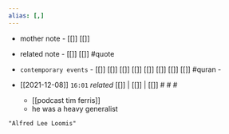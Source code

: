 ```yaml
---
alias: [,]
---
```

- mother note - [[]] [[]]
- related note - [[]] [[]] #quote 
- `contemporary events` - [[]] [[]] [[]] [[]] [[]] [[]] [[]] [[]] #quran - 

- [[2021-12-08]]  `16:01` _related_ [[]] | [[]] | [[]] # # #
	- [[podcast tim ferris]]
	- he was a heavy generalist

```query
"Alfred Lee Loomis"
```
